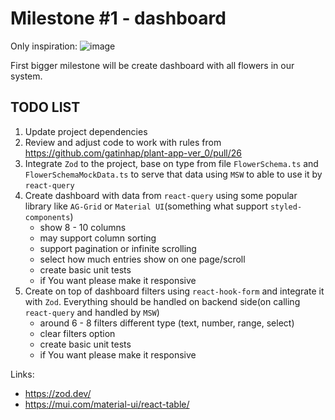 # Milestone #1 - dashboard

Only inspiration:
![image](./flowers.png)

First bigger milestone will be create dashboard with all flowers in our system.

## TODO LIST

1. Update project dependencies
1. Review and adjust code to work with rules from https://github.com/gatinhap/plant-app-ver_0/pull/26
1. Integrate `Zod` to the project, base on type from file `FlowerSchema.ts` and `FlowerSchemaMockData.ts` to serve that data using `MSW` to able to use it by `react-query`
1. Create dashboard with data from `react-query` using some popular library like `AG-Grid` or `Material UI`(something what support `styled-components`)
   - show 8 - 10 columns
   - may support column sorting
   - support pagination or infinite scrolling
   - select how much entries show on one page/scroll
   - create basic unit tests
   - if You want please make it responsive
1. Create on top of dashboard filters using `react-hook-form` and integrate it with `Zod`. Everything should be handled on backend side(on calling `react-query` and handled by `MSW`)
   - around 6 - 8 filters different type (text, number, range, select)
   - clear filters option
   - create basic unit tests
   - if You want please make it responsive

Links:

- https://zod.dev/
- https://mui.com/material-ui/react-table/
